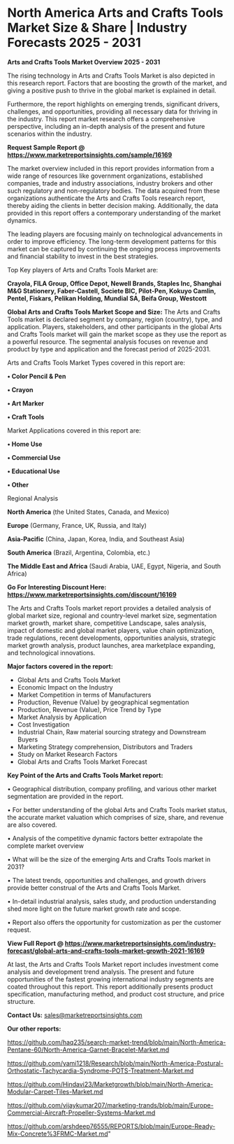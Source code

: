   # North America Arts and Crafts Tools Market Size & Share | Industry Forecasts 2025 - 2031

<Strong> Arts and Crafts Tools Market Overview 2025 - 2031</strong>

The rising technology in Arts and Crafts Tools Market is also depicted in this research report. Factors that are boosting the growth of the market, and giving a positive push to thrive in the global market is explained in detail.

Furthermore, the report highlights on emerging trends, significant drivers, challenges, and opportunities, providing all necessary data for thriving in the industry. This report market research offers a comprehensive perspective, including an in-depth analysis of the present and future scenarios within the industry.

<strong>Request Sample Report @ <a href=https://www.marketreportsinsights.com/sample/16169>https://www.marketreportsinsights.com/sample/16169</a></strong>

The market overview included in this report provides information from a wide range of resources like government organizations, established companies, trade and industry associations, industry brokers and other such regulatory and non-regulatory bodies. The data acquired from these organizations authenticate the Arts and Crafts Tools research report, thereby aiding the clients in better decision making. Additionally, the data provided in this report offers a contemporary understanding of the market dynamics.

The leading players are focusing mainly on technological advancements in order to improve efficiency. The long-term development patterns for this market can be captured by continuing the ongoing process improvements and financial stability to invest in the best strategies.

Top Key players of Arts and Crafts Tools Market are:

<strong>Crayola, FILA Group, Office Depot, Newell Brands, Staples Inc, Shanghai M&G Stationery, Faber-Castell, Societe BIC, Pilot-Pen, Kokuyo Camlin, Pentel, Fiskars, Pelikan Holding, Mundial SA, Beifa Group, Westcott</strong>

<strong><b>Global Arts and Crafts Tools Market Scope and Size:</b></strong>
The Arts and Crafts Tools market is declared segment by company, region (country), type, and application. Players, stakeholders, and other participants in the global Arts and Crafts Tools market will gain the market scope as they use the report as a powerful resource. The segmental analysis focuses on revenue and product by type and application and the forecast period of 2025-2031.

Arts and Crafts Tools Market Types covered in this report are:

<strong>• Color Pencil & Pen

• Crayon

• Art Marker

• Craft Tools</strong>

Market Applications covered in this report are:

<strong>• Home Use

• Commercial Use

• Educational Use

• Other</strong> 

Regional Analysis

<strong>North America</strong> (the United States, Canada, and Mexico)

<strong>Europe</strong> (Germany, France, UK, Russia, and Italy)

<strong>Asia-Pacific</strong> (China, Japan, Korea, India, and Southeast Asia)

<strong>South America</strong> (Brazil, Argentina, Colombia, etc.)

<strong>The Middle East and Africa</strong> (Saudi Arabia, UAE, Egypt, Nigeria, and South Africa)

<strong>Go For Interesting Discount Here: <a href=https://www.marketreportsinsights.com/discount/16169>https://www.marketreportsinsights.com/discount/16169</a></strong>

The Arts and Crafts Tools market report provides a detailed analysis of global market size, regional and country-level market size, segmentation market growth, market share, competitive Landscape, sales analysis, impact of domestic and global market players, value chain optimization, trade regulations, recent developments, opportunities analysis, strategic market growth analysis, product launches, area marketplace expanding, and technological innovations.

<strong><b>Major factors covered in the report:</b></strong>
<ul>
  <li>Global Arts and Crafts Tools Market </li>
  <li>Economic Impact on the Industry</li>
  <li>Market Competition in terms of Manufacturers</li>
  <li>Production, Revenue (Value) by geographical segmentation</li>
  <li>Production, Revenue (Value), Price Trend by Type</li>
  <li>Market Analysis by Application</li>
  <li>Cost Investigation</li>
  <li>Industrial Chain, Raw material sourcing strategy and Downstream Buyers</li>
  <li>Marketing Strategy comprehension, Distributors and Traders</li>
  <li>Study on Market Research Factors</li>
  <li>Global Arts and Crafts Tools Market Forecast</li>
</ul>

<strong><b>Key Point of the Arts and Crafts Tools Market report:</b></strong>

• Geographical distribution, company profiling, and various other market segmentation are provided in the report.

• For better understanding of the global Arts and Crafts Tools market status, the accurate market valuation which comprises of size, share, and revenue are also covered.

• Analysis of the competitive dynamic factors better extrapolate the complete market overview

• What will be the size of the emerging Arts and Crafts Tools market in 2031?

• The latest trends, opportunities and challenges, and growth drivers provide better construal of the Arts and Crafts Tools Market.

• In-detail industrial analysis, sales study, and production understanding shed more light on the future market growth rate and scope.

• Report also offers the opportunity for customization as per the customer request.

<strong><b>View Full Report @ <a href=https://www.marketreportsinsights.com/industry-forecast/global-arts-and-crafts-tools-market-growth-2021-16169>https://www.marketreportsinsights.com/industry-forecast/global-arts-and-crafts-tools-market-growth-2021-16169</a></b></strong>


At last, the Arts and Crafts Tools Market report includes investment come analysis and development trend analysis. The present and future opportunities of the fastest growing international industry segments are coated throughout this report. This report additionally presents product specification, manufacturing method, and product cost structure, and price structure.

<strong>Contact Us:</strong>
sales@marketreportsinsights.com

<strong>Our other reports:</strong>

<a href=https://github.com/haq235/search-market-trend/blob/main/North-America-Pentane-60/North-America-Garnet-Bracelet-Market.md>https://github.com/haq235/search-market-trend/blob/main/North-America-Pentane-60/North-America-Garnet-Bracelet-Market.md</a>

<a href=https://github.com/yami1218/Research/blob/main/North-America-Postural-Orthostatic-Tachycardia-Syndrome-POTS-Treatment-Market.md>https://github.com/yami1218/Research/blob/main/North-America-Postural-Orthostatic-Tachycardia-Syndrome-POTS-Treatment-Market.md</a>

<a href=https://github.com/Hindavi23/Marketgrowth/blob/main/North-America-Modular-Carpet-Tiles-Market.md>https://github.com/Hindavi23/Marketgrowth/blob/main/North-America-Modular-Carpet-Tiles-Market.md</a>

<a href=https://github.com/vijaykumar207/marketing-trands/blob/main/Europe-Commercial-Aircraft-Propeller-Systems-Market.md>https://github.com/vijaykumar207/marketing-trands/blob/main/Europe-Commercial-Aircraft-Propeller-Systems-Market.md</a>

<a href=https://github.com/arshdeep76555/REPORTS/blob/main/Europe-Ready-Mix-Concrete%3FRMC-Market.md>https://github.com/arshdeep76555/REPORTS/blob/main/Europe-Ready-Mix-Concrete%3FRMC-Market.md</a>"
